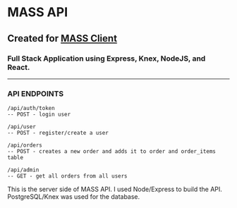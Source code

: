 # MASS API

## Created for [MASS Client](https://mass-client.vercel.app)

### Full Stack Application using Express, Knex, NodeJS, and React.

---

### API ENDPOINTS

```
/api/auth/token
-- POST - login user

/api/user
-- POST - register/create a user

/api/orders
-- POST - creates a new order and adds it to order and order_items table 

/api/admin
-- GET - get all orders from all users
```

This is the server side of MASS API. I used Node/Express to build the API. PostgreSQL/Knex was used for the database.